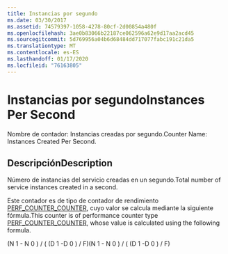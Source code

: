 ```yaml
---
title: Instancias por segundo
ms.date: 03/30/2017
ms.assetid: 74579397-1058-4278-80cf-2d00854a480f
ms.openlocfilehash: 3ae0b83066b22187ce062596a62e9d17aa2acd45
ms.sourcegitcommit: 5d769956a04b6d68484dd717077fabc191c21da5
ms.translationtype: MT
ms.contentlocale: es-ES
ms.lasthandoff: 01/17/2020
ms.locfileid: "76163805"
---
```

# <a name="instances-per-second"></a><span data-ttu-id="208e4-102">Instancias por segundo</span><span class="sxs-lookup"><span data-stu-id="208e4-102">Instances Per Second</span></span>
<span data-ttu-id="208e4-103">Nombre de contador: Instancias creadas por segundo.</span><span class="sxs-lookup"><span data-stu-id="208e4-103">Counter Name: Instances Created Per Second.</span></span>  
  
## <a name="description"></a><span data-ttu-id="208e4-104">Descripción</span><span class="sxs-lookup"><span data-stu-id="208e4-104">Description</span></span>  
 <span data-ttu-id="208e4-105">Número de instancias del servicio creadas en un segundo.</span><span class="sxs-lookup"><span data-stu-id="208e4-105">Total number of service instances created in a second.</span></span>  
  
 <span data-ttu-id="208e4-106">Este contador es de tipo de contador de rendimiento [PERF_COUNTER_COUNTER](https://docs.microsoft.com/previous-versions/windows/it-pro/windows-server-2003/cc740048(v=ws.10)), cuyo valor se calcula mediante la siguiente fórmula.</span><span class="sxs-lookup"><span data-stu-id="208e4-106">This counter is of performance counter type [PERF_COUNTER_COUNTER](https://docs.microsoft.com/previous-versions/windows/it-pro/windows-server-2003/cc740048(v=ws.10)), whose value is calculated using the following formula.</span></span>  
  
 <span data-ttu-id="208e4-107">(N 1 - N 0 ) / ( (D 1 -D 0 ) / F)</span><span class="sxs-lookup"><span data-stu-id="208e4-107">(N 1 - N 0 ) / ( (D 1 -D 0 ) / F)</span></span>
